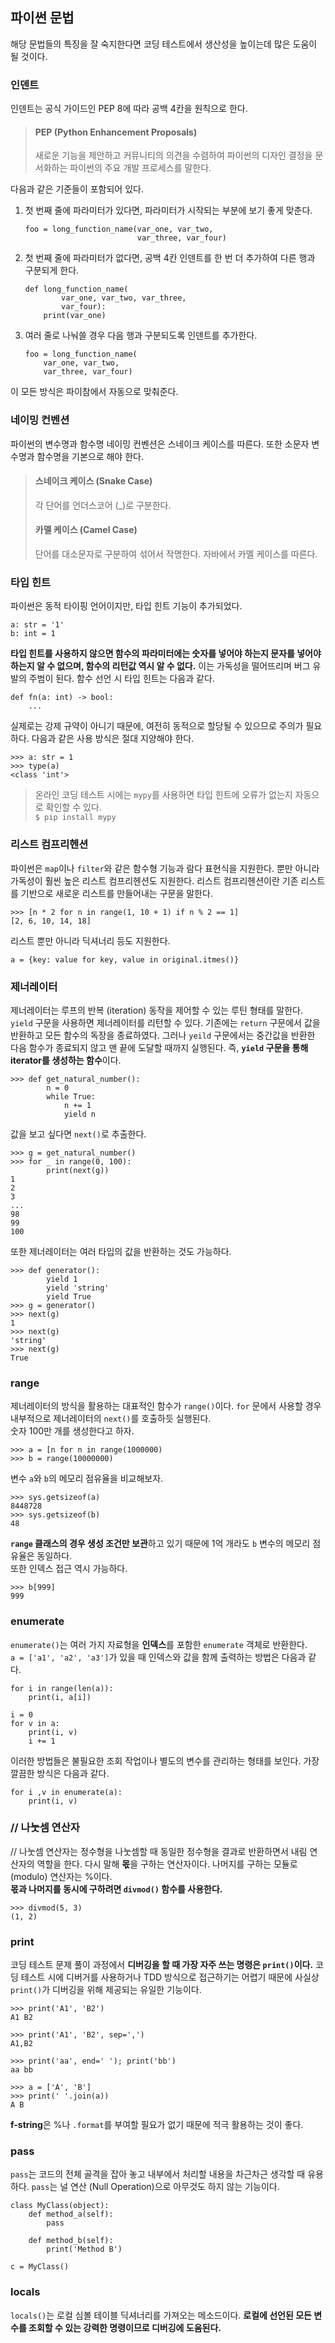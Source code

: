 ## 파이썬 문법
해당 문법들의 특징을 잘 숙지한다면 코딩 테스트에서 생산성을 높이는데 많은 도움이 될 것이다.

### 인덴트
인덴트는 공식 가이드인 PEP 8에 따라 공백 4칸을 원칙으로 한다.
> #### PEP (Python Enhancement Proposals)
> 새로운 기능을 제안하고 커뮤니티의 의견을 수렴하여 파이썬의 디자인 결정을 문서화하는 파이썬의 주요 개발 프로세스를 말한다.

다음과 같은 기준들이 포함되어 있다.
1. 첫 번째 줄에 파라미터가 있다면, 파라미터가 시작되는 부분에 보기 좋게 맞춘다.
   ```commandline
   foo = long_function_name(var_one, var_two,
                            var_three, var_four)
   ```
2. 첫 번째 줄에 파라미터가 없다면, 공백 4칸 인덴트를 한 번 더 추가하여 다른 행과 구분되게 한다.
   ```commandline
   def long_function_name(
           var_one, var_two, var_three,
           var_four):
       print(var_one)
   ```
3. 여러 줄로 나눠쓸 경우 다음 행과 구분되도록 인덴트를 추가한다.
    ```commandline
    foo = long_function_name(
        var_one, var_two,
        var_three, var_four)
    ```
이 모든 방식은 파이참에서 자동으로 맞춰준다.

### 네이밍 컨벤션
파이썬의 변수명과 함수명 네이밍 컨벤션은 스네이크 케이스를 따른다. 또한 소문자 변수명과 함수명을 기본으로 해야 한다.
> #### 스네이크 케이스 (Snake Case)
> 각 단어를 언더스코어 (_)로 구분한다.
> #### 카멜 케이스 (Camel Case)
> 단어를 대소문자로 구분하여 섞어서 작명한다. 자바에서 카멜 케이스를 따른다.

### 타입 힌트
파이썬은 동적 타이핑 언어이지만, 타입 힌트 기능이 추가되었다.
```commandline
a: str = '1'
b: int = 1
```
**타입 힌트를 사용하지 않으면 함수의 파라미터에는 숫자를 넣어야 하는지 문자를 넣어야 하는지 알 수 없으며, 함수의 리턴값 역시 알 수 없다.** 이는 가독성을 떨어뜨리며 버그 유발의 주범이 된다. 함수 선언 시 타입 힌트는 다음과 같다.
```commandline
def fn(a: int) -> bool:
    ...
```
실제로는 강제 규약이 아니기 때문에, 여전히 동적으로 할당될 수 있으므로 주의가 필요하다. 다음과 같은 사용 방식은 절대 지양해야 한다.
```commandline
>>> a: str = 1
>>> type(a)
<class 'int'>
```
> 온라인 코딩 테스트 시에는 `mypy`를 사용하면 타입 힌트에 오류가 없는지 자동으로 확인할 수 있다.<br>`$ pip install mypy`

### 리스트 컴프리헨션
파이썬은 `map`이나 `filter`와 같은 함수형 기능과 람다 표현식을 지원한다. 뿐만 아니라 가독성이 훨씬 높은 리스트 컴프리헨션도 지원한다. 리스트 컴프리헨션이란 기존 리스트를 기반으로 새로운 리스트를 만들어내는 구문을 말한다.
```commandline
>>> [n * 2 for n in range(1, 10 + 1) if n % 2 == 1]
[2, 6, 10, 14, 18]
```
리스트 뿐만 아니라 딕셔너리 등도 지원한다.
```commandline
a = {key: value for key, value in original.itmes()} 
```

### 제너레이터
제너레이터는 루프의 반복 (iteration) 동작을 제어할 수 있는 루틴 형태를 말한다. `yield` 구문을 사용하면 제너레이터를 리턴할 수 있다. 기존에는 `return` 구문에서 값을 반환하고 모든 함수의 독장을 종료하였다. 그러나 `yeild` 구문에서는 중간값을 반환한 다음 함수가 종료되지 않고 맨 끝에 도달할 때까지 실행된다. 즉, **`yield` 구문을 통해 iterator를 생성하는 함수**이다.
```commandline
>>> def get_natural_number():
        n = 0
        while True:
            n += 1
            yield n
```
값을 보고 싶다면 `next()`로 추출한다.
```commandline
>>> g = get_natural_number()
>>> for _ in range(0, 100):
        print(next(g))
1
2
3
...
98
99
100
```
또한 제너레이터는 여러 타입의 값을 반환하는 것도 가능하다.
```commandline
>>> def generator():
        yield 1
        yield 'string'
        yield True
>>> g = generator()
>>> next(g)
1
>>> next(g)
'string'
>>> next(g)
True
```

### range
제너레이터의 방식을 활용하는 대표적인 함수가 `range()`이다. `for` 문에서 사용할 경우 내부적으로 제너레이터의 `next()`를 호출하듯 실행된다.<br>숫자 100만 개를 생성한다고 하자.
```commandline
>>> a = [n for n in range(1000000)
>>> b = range(10000000)
```
변수 `a`와 `b`의 메모리 점유율을 비교해보자.
```commandline
>>> sys.getsizeof(a)
8448728
>>> sys.getsizeof(b)
48
```
**`range` 클래스의 경우 생성 조건만 보관**하고 있기 때문에 1억 개라도 `b` 변수의 메모리 점유율은 동일하다.<br>또한 인덱스 접근 역시 가능하다.
```commandline
>>> b[999]
999
```

### enumerate
`enumerate()`는 여러 가지 자료형을 **인덱스**를 포함한 `enumerate` 객체로 반환한다.<br>`a = ['a1', 'a2', 'a3']`가 있을 때 인덱스와 값을 함께 출력하는 방법은 다음과 같다.
```commandline
for i in range(len(a)):
    print(i, a[i])

i = 0
for v in a:
    print(i, v)
    i += 1
```
이러한 방법들은 불필요한 조회 작업이나 별도의 변수를 관리하는 형태를 보인다. 가장 깔끔한 방식은 다음과 같다.
```commandline
for i ,v in enumerate(a):
    print(i, v)
```

### // 나눗셈 연산자
// 나눗셈 연산자는 정수형을 나눗셈할 때 동일한 정수형을 결과로 반환하면서 내림 연산자의 역할을 한다. 다시 말해 **몫**을 구하는 연산자이다. 나머지를 구하는 모듈로 (modulo) 연산자는 %이다.<br>**몫과 나머지를 동시에 구하려면 `divmod()` 함수를 사용한다.**
```commandline
>>> divmod(5, 3)
(1, 2)
```

### print
코딩 테스트 문제 풀이 과정에서 **디버깅을 할 때 가장 자주 쓰는 명령은 `print()`이다.** 코딩 테스트 시에 디버거를 사용하거나 TDD 방식으로 접근하기는 어렵기 때문에 사실상 `print()`가 디버깅을  위해 제공되는 유일한 기능이다.
```commandline
>>> print('A1', 'B2')
A1 B2

>>> print('A1', 'B2', sep=',')
A1,B2

>>> print('aa', end=' '); print('bb')
aa bb

>>> a = ['A', 'B']
>>> print(' '.join(a))
A B
```
**f-string**은 %나 `.format`를 부여할 필요가 없기 때문에 적극 활용하는 것이 좋다.

### pass
`pass`는 코드의 전체 골격을 잡아 놓고 내부에서 처리할 내용을 차근차근 생각할 때 유용하다. `pass`는 널 연산 (Null Operation)으로 아무것도 하지 않는 기능이다.
```commandline
class MyClass(object):
    def method_a(self):
        pass
    
    def method_b(self):
        print('Method B')

c = MyClass()
```

### locals
`locals()`는 로컬 심볼 테이블 딕셔너리를 가져오는 메소드이다. **로컬에 선언된 모든 변수를 조회할 수 있는 강력한 명령이므로 디버깅에 도움된다.** 